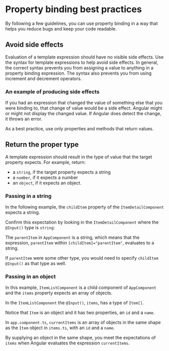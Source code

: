 # Property binding best practices

By following a few guidelines, you can use property binding in a way that helps you reduce bugs and keep your code readable.

## Avoid side effects

Evaluation of a template expression should have no visible side effects.
Use the syntax for template expressions to help avoid side effects.
In general, the correct syntax prevents you from assigning a value to anything in a property binding expression.
The syntax also prevents you from using increment and decrement operators.

### An example of producing side effects

If you had an expression that changed the value of something else that you were binding to, that change of value would be a side effect.
Angular might or might not display the changed value.
If Angular does detect the change, it throws an error.

As a best practice, use only properties and methods that return values.

## Return the proper type

A template expression should result in the type of value that the target property expects.
For example, return:

* a `string`, if the target property expects a string
* a `number`, if it expects a number
* an `object`, if it expects an object.

### Passing in a string

In the following example, the `childItem` property of the `ItemDetailComponent` expects a string.

<docs-code header="src/app/app.component.html" path="src/content/examples/property-binding/src/app/app.component.html" visibleRegion="model-property-binding"/>

Confirm this expectation by looking in the `ItemDetailComponent` where the `@Input()` type is `string`:

<docs-code header="src/app/item-detail.component.ts (setting the @Input() type)" path="src/content/examples/property-binding/src/app/item-detail.component.ts" visibleRegion="input-type"/>

The `parentItem` in `AppComponent` is a string, which means that the expression, `parentItem` within `[childItem]="parentItem"`, evaluates to a string.

<docs-code header="src/app/app.component.ts" path="src/content/examples/property-binding/src/app/app.component.ts" visibleRegion="parent-data-type"/>

If `parentItem` were some other type, you would need to specify `childItem`  `@Input()` as that type as well.

### Passing in an object

In this example, `ItemListComponent` is a child component of `AppComponent` and the `items` property expects an array of objects.

<docs-code header="src/app/app.component.html" path="src/content/examples/property-binding/src/app/app.component.html" visibleRegion="pass-object"/>

In the `ItemListComponent` the `@Input()`, `items`, has a type of `Item[]`.

<docs-code header="src/app/item-list.component.ts" path="src/content/examples/property-binding/src/app/item-list.component.ts" visibleRegion="item-input"/>

Notice that `Item` is an object and it has two properties, an `id` and a `name`.

<docs-code header="src/app/item.ts" path="src/content/examples/property-binding/src/app/item.ts" visibleRegion="item-class"/>

In `app.component.ts`, `currentItems` is an array of objects in the same shape as the `Item` object in `items.ts`, with an `id` and a `name`.

<docs-code header="src/app.component.ts" path="src/content/examples/property-binding/src/app/app.component.ts" visibleRegion="pass-object"/>

By supplying an object in the same shape, you meet the expectations of `items` when Angular evaluates the expression `currentItems`.
